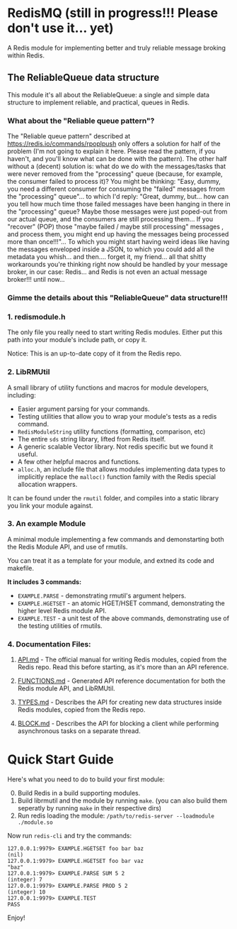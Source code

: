 # RedisMQ (still in progress!!! Please don't use it... yet)

A Redis module for implementing better and truly reliable message broking within Redis.

## The ReliableQueue data structure

This module it's all about the ReliableQueue: a single and simple data structure to implement reliable, and practical, queues in Redis.

### What about the "Reliable queue pattern"?

The "Reliable queue pattern" described at https://redis.io/commands/rpoplpush only offers a solution for half of the problem (I'm not going to explain it here. Please read the pattern, if you haven't, and you'll know what can be done with the pattern). The other half without a (decent) solution is: what do we do with the messages/tasks that were never removed from the "processing" queue (because, for example, the consumer failed to process it)? You might be thinking: "Easy, dummy, you need a different consumer for consuming the "failed" messages frrom the "processing" queue"... to which I'd reply: "Great, dummy, but... how can you tell how much time those failed messages have been hanging in there in the "processing" queue? Maybe those messages were just poped-out from our actual queue, and the consumers are still processing them... If you "recover" (POP) those "maybe failed / maybe still processing" messages , and process them, you might end up having the messages being processed more than once!!!"... To which you might start having weird ideas like having the messages enveloped inside a JSON, to which you could add all the metadata you whish... and then.... forget it, my friend... all that shitty workarounds you're thinking right now should be handled by your message broker, in our case: Redis... and Redis is not even an actual message broker!!! until now...

### Gimme the details about this "ReliableQueue" data structure!!!



### 1. redismodule.h

The only file you really need to start writing Redis modules. Either put this path into your module's include path, or copy it. 

Notice: This is an up-to-date copy of it from the Redis repo.

### 2. LibRMUtil 

A small library of utility functions and macros for module developers, including:

* Easier argument parsing for your commands.
* Testing utilities that allow you to wrap your module's tests as a redis command.
* `RedisModuleString` utility functions (formatting, comparison, etc)
* The entire `sds` string library, lifted from Redis itself.
* A generic scalable Vector library. Not redis specific but we found it useful.
* A few other helpful macros and functions.
* `alloc.h`, an include file that allows modules implementing data types to implicitly replace the `malloc()` function family with the Redis special allocation wrappers.

It can be found under the `rmutil` folder, and compiles into a static library you link your module against.    

### 3. An example Module

A minimal module implementing a few commands and demonstarting both the Redis Module API, and use of rmutils.

You can treat it as a template for your module, and extned its code and makefile.

**It includes 3 commands:**

* `EXAMPLE.PARSE` - demonstrating rmutil's argument helpers.
* `EXAMPLE.HGETSET` - an atomic HGET/HSET command, demonstrating the higher level Redis module API.
* `EXAMPLE.TEST` - a unit test of the above commands, demonstrating use of the testing utilities of rmutils.  
  
### 4. Documentation Files:

1. [API.md](API.md) - The official manual for writing Redis modules, copied from the Redis repo. 
Read this before starting, as it's more than an API reference.

2. [FUNCTIONS.md](FUNCTIONS.md) - Generated API reference documentation for both the Redis module API, and LibRMUtil.

3. [TYPES.md](TYPES.md) - Describes the API for creating new data structures inside Redis modules, 
copied from the Redis repo.

4. [BLOCK.md](BLOCK.md) - Describes the API for blocking a client while performing asynchronous tasks on a separate thread.


# Quick Start Guide

Here's what you need to do to build your first module:

0. Build Redis in a build supporting modules.
1. Build librmutil and the module by running `make`. (you can also build them seperatly by running `make` in their respective dirs)
2. Run redis loading the module: `/path/to/redis-server --loadmodule ./module.so`

Now run `redis-cli` and try the commands:

```
127.0.0.1:9979> EXAMPLE.HGETSET foo bar baz
(nil)
127.0.0.1:9979> EXAMPLE.HGETSET foo bar vaz
"baz"
127.0.0.1:9979> EXAMPLE.PARSE SUM 5 2
(integer) 7
127.0.0.1:9979> EXAMPLE.PARSE PROD 5 2
(integer) 10
127.0.0.1:9979> EXAMPLE.TEST
PASS
```

Enjoy!
    
